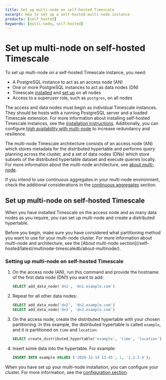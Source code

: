 ```yaml
---
title: Set up multi-node on self-hosted Timescale
excerpt: How to set up a self-hosted multi-node instance
products: [self_hosted]
keywords: [multi-node, self-hosted]
---
```


# Set up multi-node on self-hosted Timescale

To set up multi-node on a self-hosted Timescale instance, you need:

*   A PostgreSQL instance to act as an access node (AN)
*   One or more PostgreSQL instances to act as data nodes (DN)
*   Timescale [installed][install] and [set up][setup] on all nodes
*   Access to a superuser role, such as `postgres`, on all nodes

The access and data nodes must begin as individual Timescale instances.
They should be hosts with a running PostgreSQL server and a loaded Timescale
extension. For more information about installing self-hosted Timescale
instances, see the [installation instructions][install]. Additionally, you
can configure [high availability with multi-node][multi-node-ha] to
increase redundancy and resilience.

The multi-node Timescale architecture consists of an access node (AN) which
stores metadata for the distributed hypertable and performs query planning
across the cluster, and a set of data nodes (DNs) which store subsets of the
distributed hypertable dataset and execute queries locally. For more information
about the multi-node architecture, see [about multi-node][about-multi-node].

If you intend to use continuous aggregates in your multi-node environment, check
the additional considerations in the [continuous aggregates][caggs] section.

## Set up multi-node on self-hosted Timescale

When you have installed Timescale on the access node and as many data nodes as
you require, you can set up multi-node and create a distributed hypertable.

<Highlight type="note">
Before you begin, make sure you have considered what partitioning method you
want to use for your multi-node cluster. For more information about multi-node
and architecture, see the
[About multi-node section](/self-hosted/latest/multinode-timescaledb/about-multinode/).
</Highlight>

<Procedure>

### Setting up multi-node on self-hosted Timescale

1.  On the access node (AN), run this command and provide the hostname of the
    first data node (DN1) you want to add:

    ```sql
    SELECT add_data_node('dn1', 'dn1.example.com')
    ```

1.  Repeat for all other data nodes:

    ```sql
    SELECT add_data_node('dn2', 'dn2.example.com')
    SELECT add_data_node('dn3', 'dn3.example.com')
    ```

1.  On the access node, create the distributed hypertable with your chosen
    partitioning. In this example, the distributed hypertable is called
    `example`, and it is partitioned on `time` and `location`:

    ```sql
    SELECT create_distributed_hypertable('example', 'time', 'location');
    ```

1.  Insert some data into the hypertable. For example:

    ```sql
    INSERT INTO example VALUES ('2020-12-14 13:45', 1, '1.2.3.4');
    ```

</Procedure>

When you have set up your multi-node installation, you can configure your
cluster. For more information, see the [configuration section][configuration].

[about-multi-node]: /self-hosted/:currentVersion:/multinode-timescaledb/about-multinode/
[caggs]: /use-timescale/:currentVersion:/continuous-aggregates/about-continuous-aggregates/#using-continuous-aggregates-in-a-multi-node-environment
[configuration]: /self-hosted/:currentVersion:/multinode-timescaledb/multinode-config/
[install]: /install/latest/
[multi-node-ha]: /self-hosted/:currentVersion:/multinode-timescaledb/multinode-ha/
[setup]: /self-hosted/:currentVersion/install/
